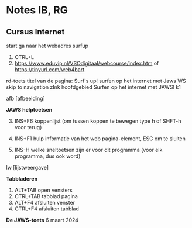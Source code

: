 # Notes IB, RG

## Cursus Internet

start ga naar het webadres surfup


1. CTRL+L
2. https://www.eduvip.nl/VSOdigitaal/webcourse/index.htm
	of https://tinyurl.com/web4bart

rd-toets
titel van de pagina: Surf's up! surfen op het internet met Jaws
WS
skip to navigation zInk
hoofdgebied
Surfen op het internet met JAWS! k1

afb [afbeelding]

**JAWS helptoetsen**

3. INS+F6 koppenlijst (om tussen koppen te bewegen type h of SHFT-h voor terug)
4. INS+F1 hulp informatie van het web pagina-element, ESC om te sluiten

5. INS-H welke sneltoetsen zijn er voor dit programma (voor elk programma, dus ook word)

lw [lijstweergave]

**Tabbladeren**

1. ALT+TAB open vensters
2. CTRL+TAB tabblad pagina
3. ALT+F4 afsluiten venster
4. CTRL+F4 afsluiten tabblad

**De JAWS-toets** 6 maart 2024
